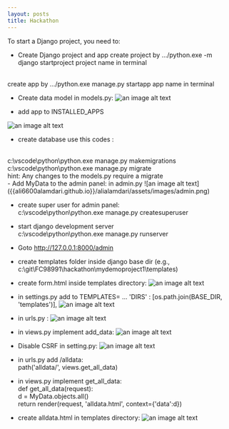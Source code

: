 ```yaml
---
layout: posts
title: Hackathon
---
```


To start a Django project, you need to:
- Create Django project and app
create project by     .../python.exe -m django startproject project name in terminal
<br/>
create app by         .../python.exe  manage.py startapp app name in terminal

- Create data model in models.py:
![an image alt text]({{ali6600alamdari.github.io}}/alialamdari/assets/images/model.png)

- add app to INSTALLED_APPS

![an image alt text]({{ali6600alamdari.github.io}}/alialamdari/assets/images/installapp.png)


- create database
use this codes :
<br/>
c:\vscode\python\python.exe manage.py makemigrations
<br/>
c:\vscode\python\python.exe manage.py migrate
<br/>
hint: Any changes to the models.py require a migrate

<br/>
- Add MyData to the admin panel: in admin.py
![an image alt text]({{ali6600alamdari.github.io}}/alialamdari/assets/images/admin.png)

- create super user for admin panel:<br/>
c:\vscode\python\python.exe manage.py createsuperuser

- start django development server<br/>
c:\vscode\python\python.exe manage.py runserver<br/>
- Goto http://127.0.0.1:8000/admin<br/>

- create templates folder inside django base dir (e.g., c:\git\FC98991\hackathon\mydemoproject1\templates)<br/>
- create form.html inside templates directory:
![an image alt text]({{ali6600alamdari.github.io}}/alialamdari/assets/images/html.png)

- in settings.py add to TEMPLATES= ...         'DIRS' : [os.path.join(BASE_DIR, 'templates')],
![an image alt text]({{ali6600alamdari.github.io}}/alialamdari/assets/images/path.png)

- in urls.py :
![an image alt text]({{ali6600alamdari.github.io}}/alialamdari/assets/images/url.png)

- in views.py implement add_data:
![an image alt text]({{ali6600alamdari.github.io}}/alialamdari/assets/images/views.png)

- Disable CSRF in setting.py:
![an image alt text]({{ali6600alamdari.github.io}}/alialamdari/assets/images/csrf.png)

- in urls.py add /alldata:<br/>
    path('alldata/', views.get_all_data)

- in views.py implement get_all_data:<br/>
    def get_all_data(request):<br/>
        d = MyData.objects.all()<br/>
        return render(request, 'alldata.html', context={'data':d})<br/>


- create alldata.html in templates directory:
![an image alt text]({{ali6600alamdari.github.io}}/alialamdari/assets/images/html2.png)
 